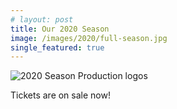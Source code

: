 ```yaml
---
# layout: post
title: Our 2020 Season
image: /images/2020/full-season.jpg
single_featured: true
---
```


<script lang="ts">
  import site from "$data/site"
</script>

![2020 Season Production logos](/images/2020/full-season.jpg)

<p class="text-center m-4">Tickets are on sale now!</p>
